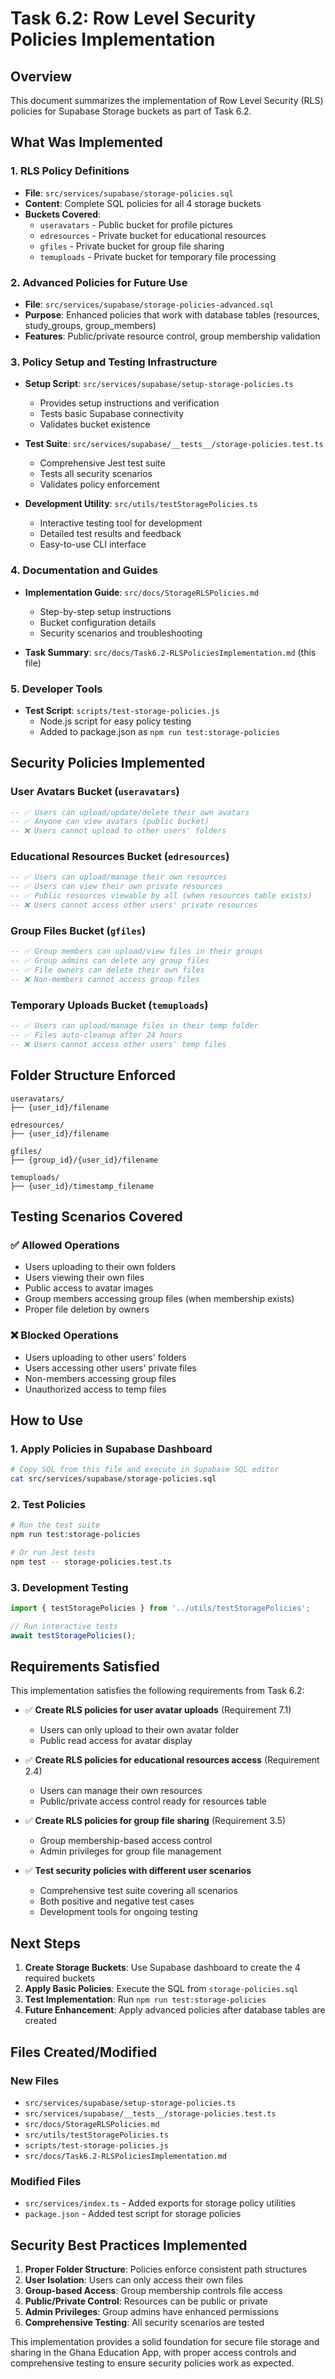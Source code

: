 # Task 6.2: Row Level Security Policies Implementation

## Overview

This document summarizes the implementation of Row Level Security (RLS) policies for Supabase Storage buckets as part of Task 6.2.

## What Was Implemented

### 1. RLS Policy Definitions
- **File**: `src/services/supabase/storage-policies.sql`
- **Content**: Complete SQL policies for all 4 storage buckets
- **Buckets Covered**:
  - `useravatars` - Public bucket for profile pictures
  - `edresources` - Private bucket for educational resources
  - `gfiles` - Private bucket for group file sharing
  - `temuploads` - Private bucket for temporary file processing

### 2. Advanced Policies for Future Use
- **File**: `src/services/supabase/storage-policies-advanced.sql`
- **Purpose**: Enhanced policies that work with database tables (resources, study_groups, group_members)
- **Features**: Public/private resource control, group membership validation

### 3. Policy Setup and Testing Infrastructure
- **Setup Script**: `src/services/supabase/setup-storage-policies.ts`
  - Provides setup instructions and verification
  - Tests basic Supabase connectivity
  - Validates bucket existence

- **Test Suite**: `src/services/supabase/__tests__/storage-policies.test.ts`
  - Comprehensive Jest test suite
  - Tests all security scenarios
  - Validates policy enforcement

- **Development Utility**: `src/utils/testStoragePolicies.ts`
  - Interactive testing tool for development
  - Detailed test results and feedback
  - Easy-to-use CLI interface

### 4. Documentation and Guides
- **Implementation Guide**: `src/docs/StorageRLSPolicies.md`
  - Step-by-step setup instructions
  - Bucket configuration details
  - Security scenarios and troubleshooting

- **Task Summary**: `src/docs/Task6.2-RLSPoliciesImplementation.md` (this file)

### 5. Developer Tools
- **Test Script**: `scripts/test-storage-policies.js`
  - Node.js script for easy policy testing
  - Added to package.json as `npm run test:storage-policies`

## Security Policies Implemented

### User Avatars Bucket (`useravatars`)
```sql
-- ✅ Users can upload/update/delete their own avatars
-- ✅ Anyone can view avatars (public bucket)
-- ❌ Users cannot upload to other users' folders
```

### Educational Resources Bucket (`edresources`)
```sql
-- ✅ Users can upload/manage their own resources
-- ✅ Users can view their own private resources
-- ✅ Public resources viewable by all (when resources table exists)
-- ❌ Users cannot access other users' private resources
```

### Group Files Bucket (`gfiles`)
```sql
-- ✅ Group members can upload/view files in their groups
-- ✅ Group admins can delete any group files
-- ✅ File owners can delete their own files
-- ❌ Non-members cannot access group files
```

### Temporary Uploads Bucket (`temuploads`)
```sql
-- ✅ Users can upload/manage files in their temp folder
-- ✅ Files auto-cleanup after 24 hours
-- ❌ Users cannot access other users' temp files
```

## Folder Structure Enforced

```
useravatars/
├── {user_id}/filename

edresources/
├── {user_id}/filename

gfiles/
├── {group_id}/{user_id}/filename

temuploads/
├── {user_id}/timestamp_filename
```

## Testing Scenarios Covered

### ✅ Allowed Operations
- Users uploading to their own folders
- Users viewing their own files
- Public access to avatar images
- Group members accessing group files (when membership exists)
- Proper file deletion by owners

### ❌ Blocked Operations
- Users uploading to other users' folders
- Users accessing other users' private files
- Non-members accessing group files
- Unauthorized access to temp files

## How to Use

### 1. Apply Policies in Supabase Dashboard
```bash
# Copy SQL from this file and execute in Supabase SQL editor
cat src/services/supabase/storage-policies.sql
```

### 2. Test Policies
```bash
# Run the test suite
npm run test:storage-policies

# Or run Jest tests
npm test -- storage-policies.test.ts
```

### 3. Development Testing
```typescript
import { testStoragePolicies } from '../utils/testStoragePolicies';

// Run interactive tests
await testStoragePolicies();
```

## Requirements Satisfied

This implementation satisfies the following requirements from Task 6.2:

- ✅ **Create RLS policies for user avatar uploads** (Requirement 7.1)
  - Users can only upload to their own avatar folder
  - Public read access for avatar display

- ✅ **Create RLS policies for educational resources access** (Requirement 2.4)
  - Users can manage their own resources
  - Public/private access control ready for resources table

- ✅ **Create RLS policies for group file sharing** (Requirement 3.5)
  - Group membership-based access control
  - Admin privileges for group file management

- ✅ **Test security policies with different user scenarios**
  - Comprehensive test suite covering all scenarios
  - Both positive and negative test cases
  - Development tools for ongoing testing

## Next Steps

1. **Create Storage Buckets**: Use Supabase dashboard to create the 4 required buckets
2. **Apply Basic Policies**: Execute the SQL from `storage-policies.sql`
3. **Test Implementation**: Run `npm run test:storage-policies`
4. **Future Enhancement**: Apply advanced policies after database tables are created

## Files Created/Modified

### New Files
- `src/services/supabase/setup-storage-policies.ts`
- `src/services/supabase/__tests__/storage-policies.test.ts`
- `src/docs/StorageRLSPolicies.md`
- `src/utils/testStoragePolicies.ts`
- `scripts/test-storage-policies.js`
- `src/docs/Task6.2-RLSPoliciesImplementation.md`

### Modified Files
- `src/services/index.ts` - Added exports for storage policy utilities
- `package.json` - Added test script for storage policies

## Security Best Practices Implemented

1. **Proper Folder Structure**: Policies enforce consistent path structures
2. **User Isolation**: Users can only access their own files
3. **Group-based Access**: Group membership controls file access
4. **Public/Private Control**: Resources can be public or private
5. **Admin Privileges**: Group admins have enhanced permissions
6. **Comprehensive Testing**: All security scenarios are tested

This implementation provides a solid foundation for secure file storage and sharing in the Ghana Education App, with proper access controls and comprehensive testing to ensure security policies work as expected.